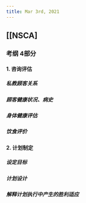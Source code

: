 ```yaml
---
title: Mar 3rd, 2021
---
```


## [[NSCA]
### 考纲 4部分
#### 1. 咨询评估
##### 私教顾客关系
##### 顾客健康状况、病史
##### 身体健康评估
##### 饮食评价
#### 2. 计划制定
##### 设定目标
##### 计划设计
##### 解释计划执行中产生的胜利适应
#####
